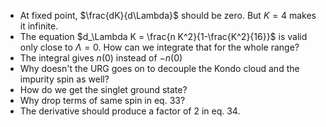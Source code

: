 - At fixed point, $\frac{dK}{d\Lambda}$ should be zero. But $K=4$ makes it infinite.
- The equation $d_\Lambda K = \frac{n K^2}{1-\frac{K^2}{16}}$ is valid only close to $\Lambda=0$. How can we integrate that for the whole range?
- The integral gives $n(0)$ instead of $-n(0)$
- Why doesn't the URG goes on to decouple the Kondo cloud and the impurity spin as well?
- How do we get the singlet ground state?
- Why drop terms of same spin in eq. 33?
- The derivative should produce a factor of 2 in eq. 34.
